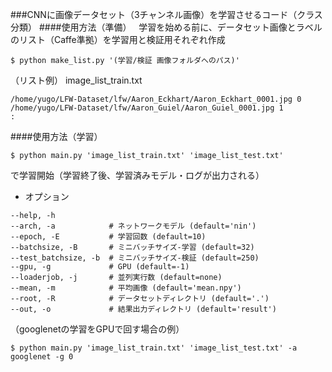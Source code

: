 
###CNNに画像データセット（3チャンネル画像）を学習させるコード（クラス分類）
####使用方法（準備）  
学習を始める前に、データセット画像とラベルのリスト（Caffe準拠）を学習用と検証用それぞれ作成  
```
$ python make_list.py '(学習/検証 画像フォルダへのパス)'  
```
（リスト例） image_list_train.txt
```
/home/yugo/LFW-Dataset/lfw/Aaron_Eckhart/Aaron_Eckhart_0001.jpg 0  
/home/yugo/LFW-Dataset/lfw/Aaron_Guiel/Aaron_Guiel_0001.jpg 1
:
```

####使用方法（学習）  
```
$ python main.py 'image_list_train.txt' 'image_list_test.txt'
```
で学習開始（学習終了後、学習済みモデル・ログが出力される）
* オプション
```
--help, -h  
--arch, -a            # ネットワークモデル (default='nin')  
--epoch, -E           # 学習回数 (default=10)  
--batchsize, -B       # ミニバッチサイズ-学習 (default=32)  
--test_batchsize, -b  # ミニバッチサイズ-検証 (default=250)  
--gpu, -g             # GPU (default=-1)  
--loaderjob, -j       # 並列実行数 (default=none)  
--mean, -m            # 平均画像 (default='mean.npy')  
--root, -R            # データセットディレクトリ (default='.')  
--out, -o             # 結果出力ディレクトリ (default='result')  
```

（googlenetの学習をGPUで回す場合の例）  
```
$ python main.py 'image_list_train.txt' 'image_list_test.txt' -a googlenet -g 0
```
